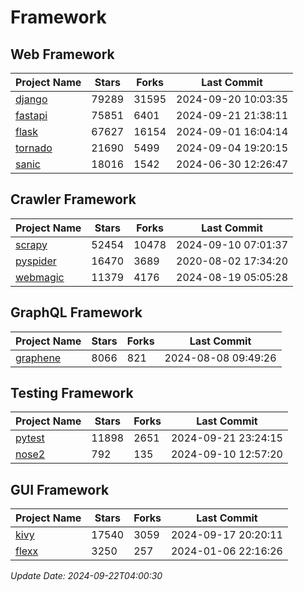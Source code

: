 # Framework

## Web Framework
| Project Name | Stars | Forks | Last Commit |
| ------------ | ----- | ----- | ----------- |
| [django](https://github.com/django/django) | 79289 | 31595 | 2024-09-20 10:03:35 |
| [fastapi](https://github.com/fastapi/fastapi) | 75851 | 6401 | 2024-09-21 21:38:11 |
| [flask](https://github.com/pallets/flask) | 67627 | 16154 | 2024-09-01 16:04:14 |
| [tornado](https://github.com/tornadoweb/tornado) | 21690 | 5499 | 2024-09-04 19:20:15 |
| [sanic](https://github.com/sanic-org/sanic) | 18016 | 1542 | 2024-06-30 12:26:47 |

## Crawler Framework
| Project Name | Stars | Forks | Last Commit |
| ------------ | ----- | ----- | ----------- |
| [scrapy](https://github.com/scrapy/scrapy) | 52454 | 10478 | 2024-09-10 07:01:37 |
| [pyspider](https://github.com/binux/pyspider) | 16470 | 3689 | 2020-08-02 17:34:20 |
| [webmagic](https://github.com/code4craft/webmagic) | 11379 | 4176 | 2024-08-19 05:05:28 |

## GraphQL Framework
| Project Name | Stars | Forks | Last Commit |
| ------------ | ----- | ----- | ----------- |
| [graphene](https://github.com/graphql-python/graphene) | 8066 | 821 | 2024-08-08 09:49:26 |

## Testing Framework
| Project Name | Stars | Forks | Last Commit |
| ------------ | ----- | ----- | ----------- |
| [pytest](https://github.com/pytest-dev/pytest) | 11898 | 2651 | 2024-09-21 23:24:15 |
| [nose2](https://github.com/nose-devs/nose2) | 792 | 135 | 2024-09-10 12:57:20 |

## GUI Framework
| Project Name | Stars | Forks | Last Commit |
| ------------ | ----- | ----- | ----------- |
| [kivy](https://github.com/kivy/kivy) | 17540 | 3059 | 2024-09-17 20:20:11 |
| [flexx](https://github.com/flexxui/flexx) | 3250 | 257 | 2024-01-06 22:16:26 |

*Update Date: 2024-09-22T04:00:30*